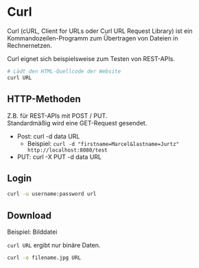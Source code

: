 # Curl

Curl (cURL, Client for URLs oder Curl URL Request Library) ist ein Kommandozeilen-Programm zum Übertragen von Dateien in Rechnernetzen.

Curl eignet sich beispielsweise zum Testen von REST-APIs.

```bash
# Lädt den HTML-Quellcode der Website
curl URL
```

## HTTP-Methoden

Z.B. für REST-APIs mit POST / PUT.  
Standardmäßig wird eine GET-Request gesendet.

* Post: curl -d data URL
  * Beispiel: ```curl -d "firstname=Marcel&lastname=Jurtz" http://localhost:8080/test```
* PUT: curl -X PUT -d data URL

## Login

```bash
curl -u username:password url
```

## Download

Beispiel: Bilddatei

```curl URL``` ergibt nur binäre Daten.

```bash
curl -o filename.jpg URL
```

